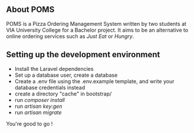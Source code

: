 ## About POMS

POMS is a Pizza Ordering Management System written by two students at VIA University College for a Bachelor project. It aims to be an alternative to online ordering services such as *Just Eat* or *Hungry*.

## Setting up the development environment

- Install the Laravel dependencies
- Set up a database user, create a database
- Create a .env file using the .env.example template, and write your database credentials instead
- create a directory "cache" in bootstrap/
- run *composer install*
- run *artisan key:gen*
- run *artisan migrate*

You're good to go !
